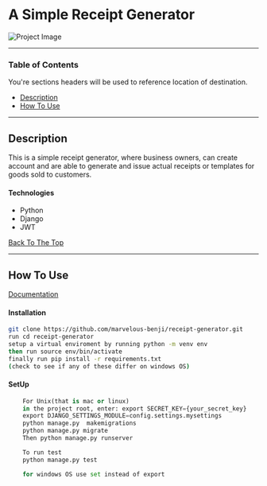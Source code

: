 # A Simple Receipt Generator

![Project Image](https://img.shields.io/badge/python-DRF-blue)


---

### Table of Contents
You're sections headers will be used to reference location of destination.

- [Description](#description)
- [How To Use](#how-to-use)

---

## Description

This is a simple receipt generator, where business owners,
can create account and are able to generate and issue actual receipts
or templates for goods sold to customers.

#### Technologies

- Python
- Django
- JWT

[Back To The Top](#read-me-template)

---

## How To Use

[Documentation](https://documenter.getpostman.com/view/15462060/Tzm9jumT)

#### Installation
```bash
git clone https://github.com/marvelous-benji/receipt-generator.git
run cd receipt-generator
setup a virtual enviroment by running python -m venv env
then run source env/bin/activate
finally run pip install -r requirements.txt
(check to see if any of these differ on windows OS)
```


#### SetUp

```python
    For Unix(that is mac or linux)
    in the project root, enter: export SECRET_KEY={your_secret_key}
    export DJANGO_SETTINGS_MODULE=config.settings.mysettings
    python manage.py  makemigrations         
    python manage.py migrate
    Then python manage.py runserver

    To run test
    python manage.py test

    for windows OS use set instead of export

```
